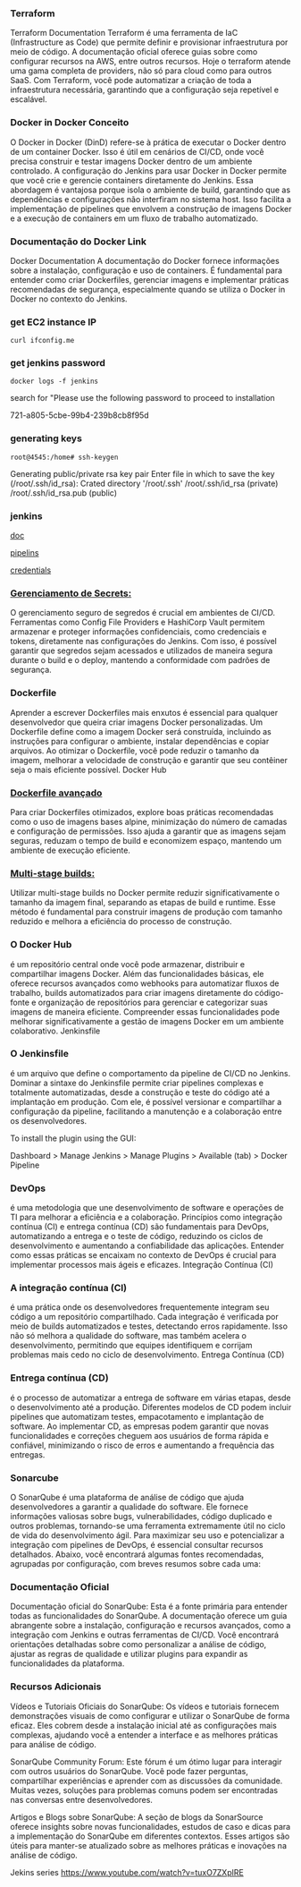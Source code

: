 ### Terraform

Terraform Documentation Terraform é uma ferramenta de IaC (Infrastructure as Code) que permite definir e provisionar infraestrutura por meio de código. A documentação oficial oferece guias sobre como configurar recursos na AWS, entre outros recursos. Hoje o terraform atende uma gama completa de providers, não só para cloud como para outros SaaS. Com Terraform, você pode automatizar a criação de toda a infraestrutura necessária, garantindo que a configuração seja repetível e escalável.

### Docker in Docker Conceito

O Docker in Docker (DinD) refere-se à prática de executar o Docker dentro de um container Docker. Isso é útil em cenários de CI/CD, onde você precisa construir e testar imagens Docker dentro de um ambiente controlado. A configuração do Jenkins para usar Docker in Docker permite que você crie e gerencie containers diretamente do Jenkins. Essa abordagem é vantajosa porque isola o ambiente de build, garantindo que as dependências e configurações não interfiram no sistema host. Isso facilita a implementação de pipelines que envolvem a construção de imagens Docker e a execução de containers em um fluxo de trabalho automatizado.

### Documentação do Docker Link

Docker Documentation A documentação do Docker fornece informações sobre a instalação, configuração e uso de containers. É fundamental para entender como criar Dockerfiles, gerenciar imagens e implementar práticas recomendadas de segurança, especialmente quando se utiliza o Docker in Docker no contexto do Jenkins.

### get EC2 instance IP

`curl ifconfig.me`

### get jenkins password

`docker logs -f jenkins`

search for "Please use the following password to proceed to installation

721-a805-5cbe-99b4-239b8cb8f95d

### generating keys

`root@4545:/home# ssh-keygen`

Generating public/private rsa key pair
Enter file in which to save the key (/root/.ssh/id_rsa):
Crated directory '/root/.ssh'
/root/.ssh/id_rsa (private)
/root/.ssh/id_rsa.pub (public)

### jenkins

[doc](https://www.jenkins.io/doc/)

[pipelins](https://www.jenkins.io/doc/book/pipeline/)

[credentials](https://www.jenkins.io/doc/book/using/using-credentials/)

### [Gerenciamento de Secrets:](https://plugins.jenkins.io/config-file-provider/)

O gerenciamento seguro de segredos é crucial em ambientes de CI/CD. Ferramentas como Config File Providers e HashiCorp Vault permitem armazenar e proteger informações confidenciais, como credenciais e tokens, diretamente nas configurações do Jenkins. Com isso, é possível garantir que segredos sejam acessados e utilizados de maneira segura durante o build e o deploy, mantendo a conformidade com padrões de segurança.

### Dockerfile

Aprender a escrever Dockerfiles mais enxutos é essencial para qualquer desenvolvedor que queira criar imagens Docker personalizadas. Um Dockerfile define como a imagem Docker será construída, incluindo as instruções para configurar o ambiente, instalar dependências e copiar arquivos. Ao otimizar o Dockerfile, você pode reduzir o tamanho da imagem, melhorar a velocidade de construção e garantir que seu contêiner seja o mais eficiente possível.
Docker Hub

### [Dockerfile avançado](https://vilsonrodrigues.medium.com/porque-voc%C3%AA-deveria-rever-o-uso-de-imagens-alpine-em-dockerfiles-para-python-e-qual-imagem-escolher-872d8b4a3e54)

Para criar Dockerfiles otimizados, explore boas práticas recomendadas como o uso de imagens bases alpine, minimização do número de camadas e configuração de permissões. Isso ajuda a garantir que as imagens sejam seguras, reduzam o tempo de build e economizem espaço, mantendo um ambiente de execução eficiente.

### [Multi-stage builds:](https://thiagolopessilva.medium.com/multi-stage-build-docker-uma-abordagem-para-otimizar-o-processo-de-cria%C3%A7%C3%A3o-da-imagem-docker-2e579ecd830e)

Utilizar multi-stage builds no Docker permite reduzir significativamente o tamanho da imagem final, separando as etapas de build e runtime. Esse método é fundamental para construir imagens de produção com tamanho reduzido e melhora a eficiência do processo de construção.

### O Docker Hub

é um repositório central onde você pode armazenar, distribuir e compartilhar imagens Docker. Além das funcionalidades básicas, ele oferece recursos avançados como webhooks para automatizar fluxos de trabalho, builds automatizados para criar imagens diretamente do código-fonte e organização de repositórios para gerenciar e categorizar suas imagens de maneira eficiente. Compreender essas funcionalidades pode melhorar significativamente a gestão de imagens Docker em um ambiente colaborativo.
Jenkinsfile

### O Jenkinsfile

é um arquivo que define o comportamento da pipeline de CI/CD no Jenkins. Dominar a sintaxe do Jenkinsfile permite criar pipelines complexas e totalmente automatizadas, desde a construção e teste do código até a implantação em produção. Com ele, é possível versionar e compartilhar a configuração da pipeline, facilitando a manutenção e a colaboração entre os desenvolvedores.

To install the plugin using the GUI:

Dashboard > Manage Jenkins > Manage Plugins > Available (tab) > Docker Pipeline

### DevOps

é uma metodologia que une desenvolvimento de software e operações de TI para melhorar a eficiência e a colaboração. Princípios como integração contínua (CI) e entrega contínua (CD) são fundamentais para DevOps, automatizando a entrega e o teste de código, reduzindo os ciclos de desenvolvimento e aumentando a confiabilidade das aplicações. Entender como essas práticas se encaixam no contexto de DevOps é crucial para implementar processos mais ágeis e eficazes.
Integração Contínua (CI)

### A integração contínua (CI)

é uma prática onde os desenvolvedores frequentemente integram seu código a um repositório compartilhado. Cada integração é verificada por meio de builds automatizados e testes, detectando erros rapidamente. Isso não só melhora a qualidade do software, mas também acelera o desenvolvimento, permitindo que equipes identifiquem e corrijam problemas mais cedo no ciclo de desenvolvimento.
Entrega Contínua (CD)

### Entrega contínua (CD)

é o processo de automatizar a entrega de software em várias etapas, desde o desenvolvimento até a produção. Diferentes modelos de CD podem incluir pipelines que automatizam testes, empacotamento e implantação de software. Ao implementar CD, as empresas podem garantir que novas funcionalidades e correções cheguem aos usuários de forma rápida e confiável, minimizando o risco de erros e aumentando a frequência das entregas.

### Sonarcube

O SonarQube é uma plataforma de análise de código que ajuda desenvolvedores a garantir a qualidade do software. Ele fornece informações valiosas sobre bugs, vulnerabilidades, código duplicado e outros problemas, tornando-se uma ferramenta extremamente útil no ciclo de vida do desenvolvimento ágil. Para maximizar seu uso e potencializar a integração com pipelines de DevOps, é essencial consultar recursos detalhados. Abaixo, você encontrará algumas fontes recomendadas, agrupadas por configuração, com breves resumos sobre cada uma:

### Documentação Oficial

Documentação oficial do SonarQube: Esta é a fonte primária para entender todas as funcionalidades do SonarQube. A documentação oferece um guia abrangente sobre a instalação, configuração e recursos avançados, como a integração com Jenkins e outras ferramentas de CI/CD. Você encontrará orientações detalhadas sobre como personalizar a análise de código, ajustar as regras de qualidade e utilizar plugins para expandir as funcionalidades da plataforma.

### Recursos Adicionais

Vídeos e Tutoriais Oficiais do SonarQube: Os vídeos e tutoriais fornecem demonstrações visuais de como configurar e utilizar o SonarQube de forma eficaz. Eles cobrem desde a instalação inicial até as configurações mais complexas, ajudando você a entender a interface e as melhores práticas para análise de código.

SonarQube Community Forum: Este fórum é um ótimo lugar para interagir com outros usuários do SonarQube. Você pode fazer perguntas, compartilhar experiências e aprender com as discussões da comunidade. Muitas vezes, soluções para problemas comuns podem ser encontradas nas conversas entre desenvolvedores.

Artigos e Blogs sobre SonarQube: A seção de blogs da SonarSource oferece insights sobre novas funcionalidades, estudos de caso e dicas para a implementação do SonarQube em diferentes contextos. Esses artigos são úteis para manter-se atualizado sobre as melhores práticas e inovações na análise de código.

Jekins series
https://www.youtube.com/watch?v=tuxO7ZXplRE
